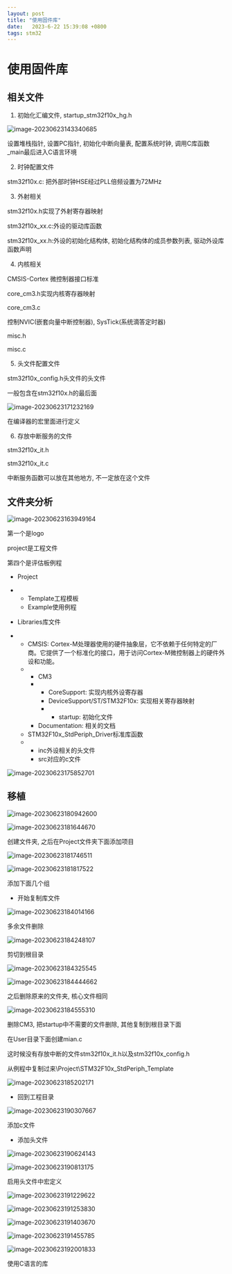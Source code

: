 ```yaml
---
layout: post
title: "使用固件库" 
date:   2023-6-22 15:39:08 +0800
tags: stm32
---
```


# 使用固件库

## 相关文件

1.   初始化汇编文件, startup_stm32f10x_hg.h

![image-20230623143340685](E:\a学习\笔记\img\image-20230623143340685.png)

设置堆栈指针, 设置PC指针, 初始化中断向量表, 配置系统时钟, 调用C库函数_main最后进入C语言环境

2.   时钟配置文件

stm32f10x.c: 把外部时钟HSE经过PLL倍频设置为72MHz

3.   外射相关

stm32f10x.h实现了外射寄存器映射

stm32f10x_xx.c:外设的驱动库函数

stm32f10x_xx.h:外设的初始化结构体, 初始化结构体的成员参数列表, 驱动外设库函数声明

4.   内核相关

CMSIS-Cortex 微控制器接口标准

core_cm3.h实现内核寄存器映射

core_cm3.c

控制NVIC(嵌套向量中断控制器), SysTick(系统滴答定时器)

misc.h

misc.c

5.   头文件配置文件

stm32f10x_config.h头文件的头文件

一般包含在stm32f10x.h的最后面

![image-20230623171232169](E:\a学习\笔记\img\image-20230623171232169.png)

在编译器的宏里面进行定义

6.   存放中断服务的文件

stm32f10x_it.h

stm32f10x_it.c

中断服务函数可以放在其他地方, 不一定放在这个文件

## 文件夹分析

![image-20230623163949164](E:\a学习\笔记\img\image-20230623163949164.png)

第一个是logo

project是工程文件

第四个是评估板例程

+   Project
+   +   Template工程模板
    +   Example使用例程

+   Libraries库文件
+   +   CMSIS: Cortex-M处理器使用的硬件抽象层，它不依赖于任何特定的厂商。它提供了一个标准化的接口，用于访问Cortex-M微控制器上的硬件外设和功能。
    +   +   CM3
        +   +   CoreSupport: 实现内核外设寄存器
            +   DeviceSupport/ST/STM32F10x: 实现相关寄存器映射
            +   +   startup: 初始化文件
        +   Documentation: 相关的文档
    +   STM32F10x_StdPeriph_Driver标准库函数
    +   +   inc外设相关的头文件
        +   src对应的c文件

![image-20230623175852701](E:\a学习\笔记\img\image-20230623175852701.png)

## 移植

![image-20230623180942600](E:\a学习\笔记\img\image-20230623180942600.png)

![image-20230623181644670](E:\a学习\笔记\img\image-20230623181644670.png)

创建文件夹, 之后在Project文件夹下面添加项目

![image-20230623181746511](E:\a学习\笔记\img\image-20230623181746511.png)

![image-20230623181817522](E:\a学习\笔记\img\image-20230623181817522.png)

添加下面几个组

+   开始复制库文件

![image-20230623184014166](E:\a学习\笔记\img\image-20230623184014166.png)

多余文件删除

![image-20230623184248107](E:\a学习\笔记\img\image-20230623184248107.png)

剪切到根目录

![image-20230623184325545](E:\a学习\笔记\img\image-20230623184325545.png)

![image-20230623184444662](E:\a学习\笔记\img\image-20230623184444662.png)

之后删除原来的文件夹, 核心文件相同

![image-20230623184555310](E:\a学习\笔记\img\image-20230623184555310.png)

删除CM3, 把startup中不需要的文件删除, 其他复制到根目录下面

在User目录下面创建mian.c

这时候没有存放中断的文件stm32f10x_it.h以及stm32f10x_config.h

从例程中复制过来\Project\STM32F10x_StdPeriph_Template

![image-20230623185202171](E:\a学习\笔记\img\image-20230623185202171.png)

+   回到工程目录

![image-20230623190307667](E:\a学习\笔记\img\image-20230623190307667.png)

添加c文件

+   添加头文件

![image-20230623190624143](E:\a学习\笔记\img\image-20230623190624143.png)

![image-20230623190813175](E:\a学习\笔记\img\image-20230623190813175.png)

启用头文件中宏定义

![image-20230623191229622](E:\a学习\笔记\img\image-20230623191229622.png)

![image-20230623191253830](E:\a学习\笔记\img\image-20230623191253830.png)

![image-20230623191403670](E:\a学习\笔记\img\image-20230623191403670.png)

![image-20230623191455785](E:\a学习\笔记\img\image-20230623191455785.png)

![image-20230623192001833](E:\a学习\笔记\img\image-20230623192001833.png)

使用C语言的库





